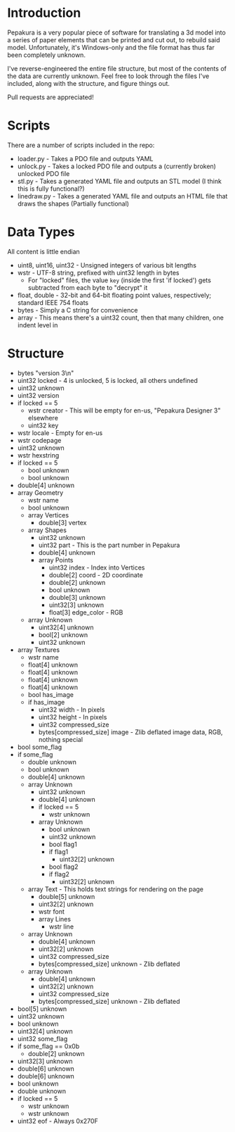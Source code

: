 Introduction
============

Pepakura is a very popular piece of software for translating a 3d model into a series of paper elements that can be printed and cut out, to rebuild said model.  Unfortunately, it's Windows-only and the file format has thus far been completely unknown.

I've reverse-engineered the entire file structure, but most of the contents of the data are currently unknown.  Feel free to look through the files I've included, along with the structure, and figure things out.

Pull requests are appreciated!

Scripts
=======

There are a number of scripts included in the repo:

- loader.py - Takes a PDO file and outputs YAML
- unlock.py - Takes a locked PDO file and outputs a (currently broken) unlocked PDO file
- stl.py - Takes a generated YAML file and outputs an STL model (I think this is fully functional?)
- linedraw.py - Takes a generated YAML file and outputs an HTML file that draws the shapes (Partially functional)

Data Types
==========

All content is little endian

- uint8, uint16, uint32 - Unsigned integers of various bit lengths
- wstr - UTF-8 string, prefixed with uint32 length in bytes
	- For "locked" files, the value `key` (inside the first 'if locked') gets subtracted from each byte to "decrypt" it
- float, double - 32-bit and 64-bit floating point values, respectively; standard IEEE 754 floats
- bytes - Simply a C string for convenience
- array - This means there's a uint32 count, then that many children, one indent level in

Structure
=========

- bytes "version 3\n"
- uint32 locked - 4 is unlocked, 5 is locked, all others undefined
- uint32 unknown
- uint32 version
- if locked == 5
	- wstr creator - This will be empty for en-us, "Pepakura Designer 3" elsewhere
	- uint32 key
- wstr locale - Empty for en-us
- wstr codepage
- uint32 unknown
- wstr hexstring
- if locked == 5
	- bool unknown
	- bool unknown
- double[4] unknown
- array Geometry
	- wstr name
	- bool unknown
	- array Vertices
		- double[3] vertex
	- array Shapes
		- uint32 unknown
		- uint32 part - This is the part number in Pepakura
		- double[4] unknown
		- array Points
			- uint32 index - Index into Vertices
			- double[2] coord - 2D coordinate
			- double[2] unknown
			- bool unknown
			- double[3] unknown
			- uint32[3] unknown
			- float[3] edge_color - RGB
	- array Unknown
		- uint32[4] unknown
		- bool[2] unknown
		- uint32 unknown
- array Textures
	- wstr name
	- float[4] unknown
	- float[4] unknown
	- float[4] unknown
	- float[4] unknown
	- bool has_image
	- if has_image
		- uint32 width - In pixels
		- uint32 height - In pixels
		- uint32 compressed_size
		- bytes[compressed_size] image - Zlib deflated image data, RGB, nothing special
- bool some_flag
- if some_flag
	- double unknown
	- bool unknown
	- double[4] unknown
	- array Unknown
		- uint32 unknown
		- double[4] unknown
		- if locked == 5
			- wstr unknown
		- array Unknown
			- bool unknown
			- uint32 unknown
			- bool flag1
			- if flag1
				- uint32[2] unknown
			- bool flag2
			- if flag2
				- uint32[2] unknown
	- array Text - This holds text strings for rendering on the page
		- double[5] unknown
		- uint32[2] unknown
		- wstr font
		- array Lines
			- wstr line
	- array Unknown
		- double[4] unknown
		- uint32[2] unknown
		- uint32 compressed_size
		- bytes[compressed_size] unknown - Zlib deflated
	- array Unknown
		- double[4] unknown
		- uint32[2] unknown
		- uint32 compressed_size
		- bytes[compressed_size] unknown - Zlib deflated
- bool[5] unknown
- uint32 unknown
- bool unknown
- uint32[4] unknown
- uint32 some_flag
- if some_flag == 0x0b
	- double[2] unknown
- uint32[3] unknown
- double[6] unknown
- double[6] unknown
- bool unknown
- double unknown
- if locked == 5
	- wstr unknown
	- wstr unknown
- uint32 eof - Always 0x270F
